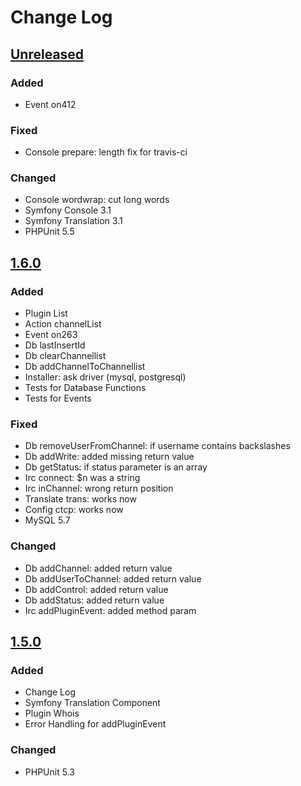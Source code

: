 # Change Log

## [Unreleased]

### Added
- Event on412

### Fixed
- Console prepare: length fix for travis-ci

### Changed
- Console wordwrap: cut long words
- Symfony Console 3.1
- Symfony Translation 3.1
- PHPUnit 5.5

## [1.6.0]

### Added
- Plugin List
- Action channelList
- Event on263
- Db lastInsertId
- Db clearChannellist
- Db addChannelToChannellist
- Installer: ask driver (mysql, postgresql)
- Tests for Database Functions
- Tests for Events

### Fixed
- Db removeUserFromChannel: if username contains backslashes
- Db addWrite: added missing return value
- Db getStatus: if status parameter is an array
- Irc connect: $n was a string
- Irc inChannel: wrong return position
- Translate trans: works now
- Config ctcp: works now
- MySQL 5.7

### Changed
- Db addChannel: added return value
- Db addUserToChannel: added return value
- Db addControl: added return value
- Db addStatus: added return value
- Irc addPluginEvent: added method param

## [1.5.0]

### Added
- Change Log
- Symfony Translation Component
- Plugin Whois
- Error Handling for addPluginEvent

### Changed
- PHPUnit 5.3

[Unreleased]: https://github.com/tronsha/cerberus/compare/v1.6.0...HEAD
[1.6.0]: https://github.com/tronsha/cerberus/compare/v1.5.0...v1.6.0
[1.5.0]: https://github.com/tronsha/cerberus/compare/v1.4.1...v1.5.0
